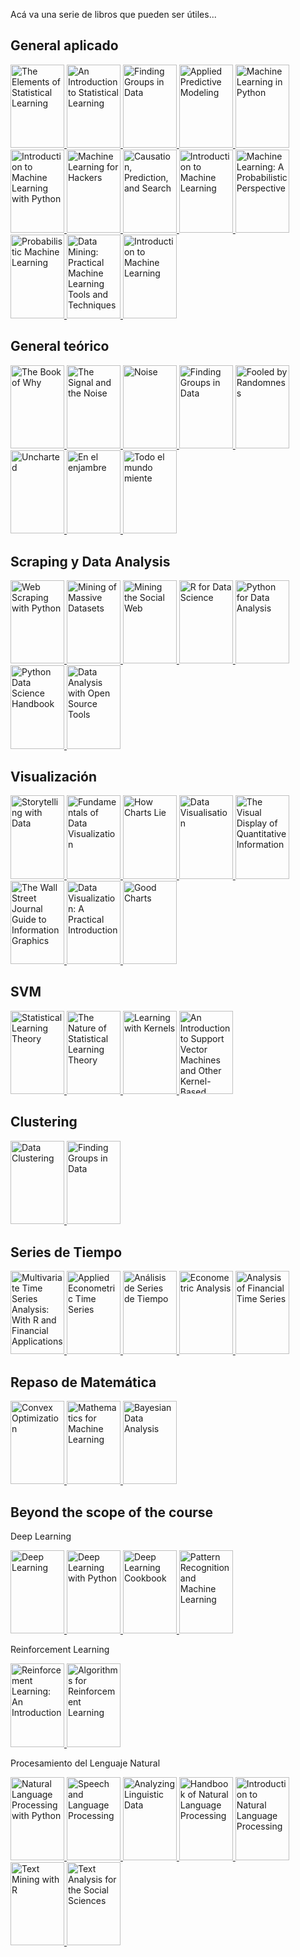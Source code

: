 Acá va una serie de libros que pueden ser útiles...
## General aplicado
<p>
<a href="https://www.goodreads.com/book/show/148009.The_Elements_of_Statistical_Learning">
<img border="0" title="The Elements of Statistical Learning" 
src="https://i.gr-assets.com/images/S/compressed.photo.goodreads.com/books/1387738132l/148009.jpg" width="86" height="133.3">
</a>
<a href="https://www.goodreads.com/book/show/17397466-an-introduction-to-statistical-learning">
<img border="0" title="An Introduction to Statistical Learning" 
src="https://i.gr-assets.com/images/S/compressed.photo.goodreads.com/books/1385132472l/17397466.jpg" width="86" height="133.3">
</a>
<a href="https://www.goodreads.com/book/show/40363665-hands-on-machine-learning-with-scikit-learn-keras-and-tensorflow">
<img border="0" title="Hands-On Machine Learning with Scikit-Learn, Keras, and Tensorflow" alt="Finding Groups in Data" 
src="https://i.gr-assets.com/images/S/compressed.photo.goodreads.com/books/1571123692l/40363665.jpg" width="86" height="133.3">
</a>  
<a href="https://www.goodreads.com/book/show/17299542-applied-predictive-modeling">
<img border="0" title="Applied Predictive Modeling"
src="https://i.gr-assets.com/images/S/compressed.photo.goodreads.com/books/1385251160l/17299542.jpg" width="86" height="133.3">
</a>  
<a href="https://www.goodreads.com/book/show/23059706-machine-learning-in-python">
<img border="0" title="Machine Learning in Python" 
src="https://i.gr-assets.com/images/S/compressed.photo.goodreads.com/books/1470617594l/23059706._SX318_.jpg" width="86" height="133.3">
</a>
<a href="https://www.goodreads.com/book/show/24346909-introduction-to-machine-learning-with-python">
<img border="0" title="Introduction to Machine Learning with Python" 
src="https://i.gr-assets.com/images/S/compressed.photo.goodreads.com/books/1475832701l/24346909.jpg" width="86" height="133.3">
</a>
<a href="https://www.goodreads.com/book/show/13482301-machine-learning-for-hackers">
<img border="0" title="Machine Learning for Hackers" 
src="https://i.gr-assets.com/images/S/compressed.photo.goodreads.com/books/1329074818l/13482301.jpg" width="86" height="133.3">
</a>
<a href="https://www.goodreads.com/book/show/739803.Causation_Prediction_and_Search">
<img border="0" title="Causation, Prediction, and Search" 
src="https://i.gr-assets.com/images/S/compressed.photo.goodreads.com/books/1390074736l/739803.jpg" width="86" height="133.3">
</a>
<a href="https://www.goodreads.com/book/show/213032.Introduction_to_Machine_Learning">
<img border="0" title="Introduction to Machine Learning" 
src="https://i.gr-assets.com/images/S/compressed.photo.goodreads.com/books/1386923543l/213032.jpg" width="86" height="133.3">
</a>
<a href="https://www.goodreads.com/book/show/15857489-machine-learning">
<img border="0" title="Machine Learning: A Probabilistic Perspective" 
src="https://i.gr-assets.com/images/S/compressed.photo.goodreads.com/books/1500590648l/15857489._SX318_.jpg" width="86" height="133.3">
</a>
<a href="https://www.goodreads.com/book/show/58064710-probabilistic-machine-learning">
<img border="0" title="Probabilistic Machine Learning" 
src="https://i.gr-assets.com/images/S/compressed.photo.goodreads.com/books/1631506276l/58064710._SX318_.jpg" width="86" height="133.3">
</a>
<a href="https://www.goodreads.com/book/show/213031.Data_Mining">
<img border="0" title="Data Mining: Practical Machine Learning Tools and Techniques" 
src="https://i.gr-assets.com/images/S/compressed.photo.goodreads.com/books/1388211055l/213031.jpg" width="86" height="133.3">
</a>
<a href="https://www.goodreads.com/book/show/213032.Introduction_to_Machine_Learning">
<img border="0" title="Introduction to Machine Learning" 
src="https://i.gr-assets.com/images/S/compressed.photo.goodreads.com/books/1386923543l/213032.jpg" width="86" height="133.3">
</a>
</p>


## General teórico
<p>
<a href="https://www.goodreads.com/book/show/36204378-the-book-of-why">
<img border="0" title="The Book of Why" 
src="https://i.gr-assets.com/images/S/compressed.photo.goodreads.com/books/1516890908l/36204378.jpg" width="86" height="133.3">
</a>
<a href="https://www.goodreads.com/book/show/13588394-the-signal-and-the-noise">
<img border="0" title="The Signal and the Noise" 
src="https://i.gr-assets.com/images/S/compressed.photo.goodreads.com/books/1355058876l/13588394.jpg" width="86" height="133.3">
</a>
<a href="https://www.goodreads.com/book/show/55339408-noise">
<img border="0" title="Noise" 
src="https://i.gr-assets.com/images/S/compressed.photo.goodreads.com/books/1617709587l/55339408.jpg" width="86" height="133.3">
</a>
<a href="https://www.goodreads.com/book/show/43722897-the-art-of-statistics">
<img border="0" title="The Art of Statistics" alt="Finding Groups in Data" 
src="https://i.gr-assets.com/images/S/compressed.photo.goodreads.com/books/1561638191l/43722897.jpg" width="86" height="133.3">
</a>  
<a href="https://www.goodreads.com/book/show/38315.Fooled_by_Randomness">
<img border="0" title="Fooled by Randomness"
src="https://i.gr-assets.com/images/S/compressed.photo.goodreads.com/books/1388180506l/38315.jpg" width="86" height="133.3">
</a>  
<a href="https://www.goodreads.com/book/show/20324580-uncharted">
<img border="0" title="Uncharted" 
src="https://i.gr-assets.com/images/S/compressed.photo.goodreads.com/books/1403903307l/20324580.jpg" width="86" height="133.3">
</a>
<a href="https://www.goodreads.com/book/show/23345558-en-el-enjambre">
<img border="0" title="En el enjambre" 
src="https://i.gr-assets.com/images/S/compressed.photo.goodreads.com/books/1412827540l/23345558.jpg" width="86" height="133.3">
</a>
<a href="https://www.goodreads.com/book/show/46141625-todo-el-mundo-miente">
<img border="0" title="Todo el mundo miente" 
src="https://i.gr-assets.com/images/S/compressed.photo.goodreads.com/books/1559611356l/46141625._SY475_.jpg" width="86" height="133.3">
</a>
</p>


## Scraping y Data Analysis
<p>
<a href="https://www.goodreads.com/book/show/25752783-web-scraping-with-python">
<img border="0" title="Web Scraping with Python" 
src="https://i.gr-assets.com/images/S/compressed.photo.goodreads.com/books/1435869255l/25752783._SX318_.jpg" width="86" height="133.3">
</a>
<a href="https://www.goodreads.com/book/show/12818088-mining-of-massive-datasets">
<img border="0" title="Mining of Massive Datasets" 
src="https://i.gr-assets.com/images/S/compressed.photo.goodreads.com/books/1344738596l/12818088.jpg" width="86" height="133.3">
</a>
<a href="https://www.goodreads.com/book/show/9328656-mining-the-social-web">
<img border="0" title="Mining the Social Web" 
src="https://i.gr-assets.com/images/S/compressed.photo.goodreads.com/books/1328761622l/9328656.jpg" width="86" height="133.3">
</a>
<a href="https://www.goodreads.com/book/show/29860163-r-for-data-science">
<img border="0" title="R for Data Science" 
src="https://i.gr-assets.com/images/S/compressed.photo.goodreads.com/books/1460167872l/29860163._SY475_.jpg" width="86" height="133.3">
</a>
<a href="https://www.goodreads.com/book/show/14744694-python-for-data-analysis">
<img border="0" title="Python for Data Analysis" 
src="https://i.gr-assets.com/images/S/compressed.photo.goodreads.com/books/1356132971l/14744694.jpg" width="86" height="133.3">
</a>
<a href="https://www.goodreads.com/book/show/26457146-python-data-science-handbook">
<img border="0" title="Python Data Science Handbook" 
src="https://i.gr-assets.com/images/S/compressed.photo.goodreads.com/books/1481029785l/26457146.jpg" width="86" height="133.3">
</a>
<a href="https://www.goodreads.com/book/show/8360735-data-analysis-with-open-source-tools">
<img border="0" title="Data Analysis with Open Source Tools" 
src="https://i.gr-assets.com/images/S/compressed.photo.goodreads.com/books/1354901717l/8360735.jpg" width="86" height="133.3">
</a>
</p>
  
## Visualización
<p>
<a href="https://www.goodreads.com/book/show/26535513-storytelling-with-data">
<img border="0" title="Storytelling with Data" 
src="https://i.gr-assets.com/images/S/compressed.photo.goodreads.com/books/1444690744l/26535513._SX318_.jpg" width="86" height="133.3">
</a>
<a href="https://www.goodreads.com/book/show/40014286-fundamentals-of-data-visualization">
<img border="0" title="Fundamentals of Data Visualization" 
src="https://i.gr-assets.com/images/S/compressed.photo.goodreads.com/books/1553582051l/40014286.jpg" width="86" height="133.3">
</a>
<a href="https://www.goodreads.com/book/show/43726576-how-charts-lie">
<img border="0" title="How Charts Lie" 
src="https://i.gr-assets.com/images/S/compressed.photo.goodreads.com/books/1563764604l/43726576.jpg" width="86" height="133.3">
</a>
<a href="https://www.goodreads.com/book/show/29200705-data-visualisation">
<img border="0" title="Data Visualisation" 
src="https://i.gr-assets.com/images/S/compressed.photo.goodreads.com/books/1460188603l/29200705._SX318_.jpg" width="86" height="133.3">
</a>
<a href="https://www.goodreads.com/book/show/17744.The_Visual_Display_of_Quantitative_Information">
<img border="0" title="The Visual Display of Quantitative Information" 
src="https://i.gr-assets.com/images/S/compressed.photo.goodreads.com/books/1560425455l/17744._SX318_.jpg" width="86" height="133.3">
</a>
<a href="https://www.goodreads.com/book/show/6542897-the-wall-street-journal-guide-to-information-graphics">
<img border="0" title="The Wall Street Journal Guide to Information Graphics" 
src="https://i.gr-assets.com/images/S/compressed.photo.goodreads.com/books/1347811638l/6542897.jpg" width="86" height="133.3">
</a>
<a href="https://www.goodreads.com/book/show/39964443-data-visualization">
<img border="0" title="Data Visualization: A Practical Introduction" 
src="https://i.gr-assets.com/images/S/compressed.photo.goodreads.com/books/1545849576l/39964443._SX318_.jpg" width="86" height="133.3">
</a>
<a href="https://www.goodreads.com/book/show/27038049-good-charts">
<img border="0" title="Good Charts" 
src="https://i.gr-assets.com/images/S/compressed.photo.goodreads.com/books/1444689367l/27038049._SX318_.jpg" width="86" height="133.3">
</a>
</p>

## SVM
<p>
<a href="https://www.goodreads.com/book/show/29352723-statistical-learning-theory">
<img border="0" title="Statistical Learning Theory" 
src="https://i.gr-assets.com/images/S/compressed.photo.goodreads.com/books/1456595769l/29352723._SY475_.jpg" width="86" height="133.3">
</a>
</a>
<a href="https://www.goodreads.com/book/show/9468739-the-nature-of-statistical-learning-theory">
<img border="0" title="The Nature of Statistical Learning Theory" 
src="https://i.gr-assets.com/images/S/compressed.photo.goodreads.com/books/1301920657l/9468739.jpg" width="86" height="133.3">
</a>  
<a href="https://www.goodreads.com/book/show/213033.Learning_with_Kernels">
<img border="0" title="Learning with Kernels" 
src="https://i.gr-assets.com/images/S/compressed.photo.goodreads.com/books/1348242892l/213033.jpg" width="86" height="133.3">
</a>
<a href="https://www.goodreads.com/book/show/264011.An_Introduction_to_Support_Vector_Machines_and_Other_Kernel_Based_Learning_Methods">
<img border="0" title="An Introduction to Support Vector Machines and Other Kernel-Based Learning Methods" 
src="https://i.gr-assets.com/images/S/compressed.photo.goodreads.com/books/1421012060l/264011.jpg" width="86" height="133.3">
</a>
</p>

## Clustering
<p>
<a href="https://www.goodreads.com/book/show/2247772.Data_Clustering">
<img border="0" title="Data Clustering" src="https://i.gr-assets.com/images/S/compressed.photo.goodreads.com/books/1266669217l/2247772.jpg" width="86" height="133.3">
  
</a>
<a href="https://www.goodreads.com/book/show/1254075.Finding_Groups_In_Data">
<img border="0" title="Finding Groups in Data" alt="Finding Groups in Data" src="https://i.gr-assets.com/images/S/compressed.photo.goodreads.com/books/1348403416l/1254075.jpg" width="86" height="133.3">
</a>
</p>

## Series de Tiempo
<p>
<a href="https://www.goodreads.com/book/show/17848507-multivariate-time-series-analysis">
<img border="0" title="Multivariate Time Series Analysis: With R and Financial Applications" 
src="https://i.gr-assets.com/images/S/compressed.photo.goodreads.com/books/1384735188l/17848507.jpg" width="86" height="133.3">
</a>
<a href="https://www.goodreads.com/book/show/1141041.Applied_Econometric_Time_Series?ac=1&from_search=true&qid=CyyO0UfeVl&rank=2">
<img border="0" title="Applied Econometric Time Series" 
src="https://i.gr-assets.com/images/S/compressed.photo.goodreads.com/books/1387714165l/1141041.jpg" width="86" height="133.3">
</a>
<a href="https://www.goodreads.com/book/show/22615937-an-lisis-de-series-de-tiempo?ac=1&from_search=true&qid=TtfURvG5pV&rank=1">
<img border="0" title="Análisis de Series de Tiempo" 
src="https://i.gr-assets.com/images/S/compressed.photo.goodreads.com/books/1404316441l/22615937.jpg" width="86" height="133.3">
</a>
<a href="https://www.goodreads.com/book/show/83280.Econometric_Analysis?ac=1&from_search=true&qid=9rg0z75nCB&rank=1">
<img border="0" title="Econometric Analysis" 
src="https://i.gr-assets.com/images/S/compressed.photo.goodreads.com/books/1386924179l/83280.jpg" width="86" height="133.3">
</a>
<a href="https://www.goodreads.com/book/show/1248992.Analysis_of_Financial_Time_Series">
<img border="0" title="Analysis of Financial Time Series" 
src="https://i.gr-assets.com/images/S/compressed.photo.goodreads.com/books/1347402730l/1248992.jpg" width="86" height="133.3">
</a>  
</p>

## Repaso de Matemática
<p>
<a href="https://www.goodreads.com/book/show/148030.Convex_Optimization">
<img border="0" title="Convex Optimization" 
src="https://i.gr-assets.com/images/S/compressed.photo.goodreads.com/books/1358993464l/148030.jpg" width="86" height="133.3">
</a>
<a href="https://www.goodreads.com/book/show/50040746-mathematics-for-machine-learning">
<img border="0" title="Mathematics for Machine Learning" 
src="https://i.gr-assets.com/images/S/compressed.photo.goodreads.com/books/1572995511l/50040746._SX318_SY475_.jpg" width="86" height="133.3">
</a>
<a href="https://www.goodreads.com/book/show/619590.Bayesian_Data_Analysis">
<img border="0" title="Bayesian Data Analysis" 
src="https://i.gr-assets.com/images/S/compressed.photo.goodreads.com/books/1340797343l/619590.jpg" width="86" height="133.3">
</a>
</p>

## Beyond the scope of the course
<p>
<p>
Deep Learning
</p>
<a href="https://www.goodreads.com/book/show/24072897-deep-learning">
<img border="0" title="Deep Learning" 
src="https://i.gr-assets.com/images/S/compressed.photo.goodreads.com/books/1490810628l/24072897.jpg" width="86" height="133.3">
</a>
<a href="https://www.goodreads.com/book/show/33986067-deep-learning-with-python">
<img border="0" title="Deep Learning with Python" 
src="https://i.gr-assets.com/images/S/compressed.photo.goodreads.com/books/1513265126l/33986067._SX318_.jpg" width="86" height="133.3">
</a>
<a href="https://www.goodreads.com/book/show/37707168-deep-learning-cookbook">
<img border="0" title="Deep Learning Cookbook" 
src="https://i.gr-assets.com/images/S/compressed.photo.goodreads.com/books/1529051582l/37707168.jpg" width="86" height="133.3">
</a>
<a href="https://www.goodreads.com/book/show/55881.Pattern_Recognition_and_Machine_Learning">
<img border="0" title="Pattern Recognition and Machine Learning" 
src="https://i.gr-assets.com/images/S/compressed.photo.goodreads.com/books/1347401011l/55881.jpg" width="86" height="133.3">
</a>
</p>

<p>
<p>
Reinforcement Learning
</p>
<a href="https://www.goodreads.com/book/show/739791.Reinforcement_Learning">
<img border="0" title="Reinforcement Learning: An Introduction" 
src="https://i.gr-assets.com/images/S/compressed.photo.goodreads.com/books/1348086685l/739791.jpg" width="86" height="133.3">
</a>
<a href="https://www.goodreads.com/book/show/16564989-algorithms-for-reinforcement-learning?ac=1&from_search=true&qid=kcYVkgLyGt&rank=1">
<img border="0" title="Algorithms for Reinforcement Learning" 
src="https://i.gr-assets.com/images/S/compressed.photo.goodreads.com/books/1356169399l/16564989.jpg" width="86" height="133.3">
</a>
</p>

<p>
<p>  
Procesamiento del Lenguaje Natural
</p>  
<a href="https://www.goodreads.com/book/show/6392569.Natural_Language_Processing_with_Python">
<img border="0" title="Natural Language Processing with Python" 
src="https://i.gr-assets.com/images/S/compressed.photo.goodreads.com/books/1328834784l/6392569.jpg" width="86" height="133.3">
</a>
<a href="https://www.goodreads.com/book/show/908047.Speech_and_Language_Processing">
<img border="0" title="Speech and Language Processing" 
src="https://i.gr-assets.com/images/S/compressed.photo.goodreads.com/books/1391032539l/908047.jpg" width="86" height="133.3">
</a>
<a href="https://www.goodreads.com/book/show/6179005-analyzing-linguistic-data">
<img border="0" title="Analyzing Linguistic Data" 
src="https://i.gr-assets.com/images/S/compressed.photo.goodreads.com/books/1392023932l/6179005.jpg" width="86" height="133.3">
</a>
<a href="https://www.goodreads.com/book/show/6884480-handbook-of-natural-language-processing">
<img border="0" title="Handbook of Natural Language Processing" 
src="https://i.gr-assets.com/images/S/compressed.photo.goodreads.com/books/1348425778l/6884480.jpg" width="86" height="133.3">
</a>
<a href="https://www.goodreads.com/book/show/44512538-introduction-to-natural-language-processing">
<img border="0" title="Introduction to Natural Language Processing" 
src="https://i.gr-assets.com/images/S/compressed.photo.goodreads.com/books/1570703063l/44512538.jpg" width="86" height="133.3">
</a>
<a href="https://www.goodreads.com/book/show/34006736-text-mining-with-r">
<img border="0" title="Text Mining with R" 
src="https://i.gr-assets.com/images/S/compressed.photo.goodreads.com/books/1497976596l/34006736.jpg" width="86" height="133.3">
</a>
<a href="https://www.goodreads.com/book/show/2765817-text-analysis-for-the-social-sciences">
<img border="0" title="Text Analysis for the Social Sciences" 
src="https://i.gr-assets.com/images/S/compressed.photo.goodreads.com/books/1482843452l/2765817.jpg" width="86" height="133.3">
</a>
</p>
  
